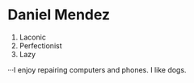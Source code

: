 # Daniel Mendez

1. Laconic
2. Perfectionist
3. Lazy

···I enjoy repairing computers and phones. I like dogs.